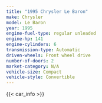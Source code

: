 ```yaml
---
title: "1995 Chrysler Le Baron"
make: Chrysler
model: Le Baron
year: 1995
engine-fuel-type: regular unleaded
engine-hp: 141
engine-cylinders: 6
transmission-type: Automatic
driven-wheels: Front wheel drive
number-of-doors: 2
market-category: N/A
vehicle-size: Compact
vehicle-style: Convertible
---
```


{{< car_info >}}
